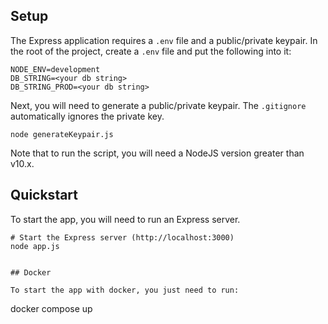## Setup

The Express application requires a `.env` file and a public/private keypair.  In the root of the project, create a `.env` file and put the following into it:

```
NODE_ENV=development
DB_STRING=<your db string>
DB_STRING_PROD=<your db string>
```
Next, you will need to generate a public/private keypair.  The `.gitignore` automatically ignores the private key.

```
node generateKeypair.js
```

Note that to run the script, you will need a NodeJS version greater than v10.x.

## Quickstart

To start the app, you will need to run an Express server.
```
# Start the Express server (http://localhost:3000)
node app.js


## Docker

To start the app with docker, you just need to run:
```
docker compose up